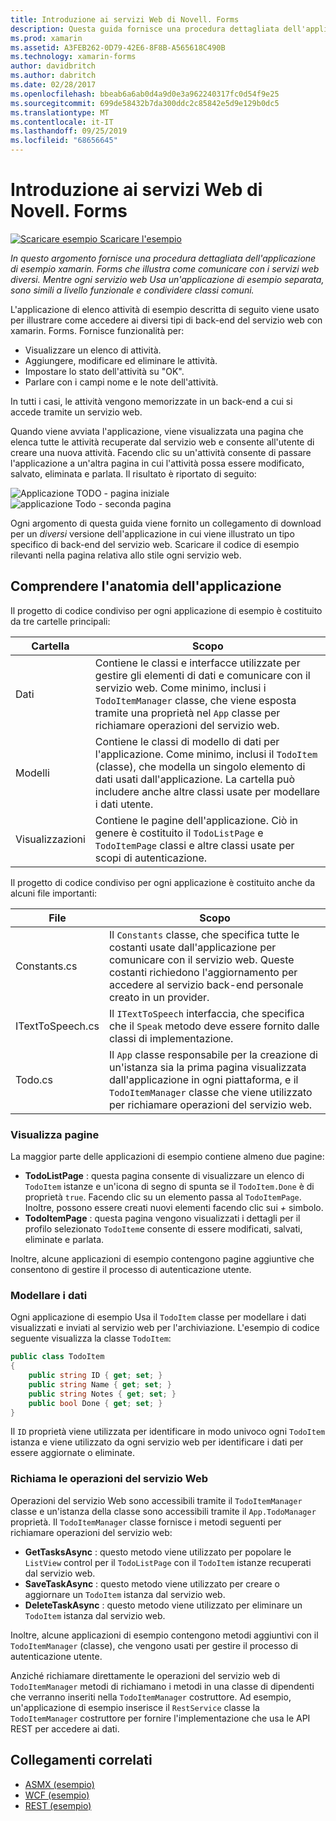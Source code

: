 ```yaml
---
title: Introduzione ai servizi Web di Novell. Forms
description: Questa guida fornisce una procedura dettagliata dell'applicazione di esempio Novell. Forms che illustra come comunicare con diversi servizi Web. Mentre ogni servizio web Usa un'applicazione di esempio separata, sono simili a livello funzionale e condividere classi comuni.
ms.prod: xamarin
ms.assetid: A3FEB262-0D79-42E6-8F8B-A565618C490B
ms.technology: xamarin-forms
author: davidbritch
ms.author: dabritch
ms.date: 02/28/2017
ms.openlocfilehash: bbeab6a6ab0d4a9d0e3a962240317fc0d54f9e25
ms.sourcegitcommit: 699de58432b7da300ddc2c85842e5d9e129b0dc5
ms.translationtype: MT
ms.contentlocale: it-IT
ms.lasthandoff: 09/25/2019
ms.locfileid: "68656645"
---
```

# <a name="xamarinforms-web-services-introduction"></a>Introduzione ai servizi Web di Novell. Forms

[![Scaricare esempio](~/media/shared/download.png) Scaricare l'esempio](https://docs.microsoft.com/samples/xamarin/xamarin-forms-samples/webservices-todorest)

_In questo argomento fornisce una procedura dettagliata dell'applicazione di esempio xamarin. Forms che illustra come comunicare con i servizi web diversi. Mentre ogni servizio web Usa un'applicazione di esempio separata, sono simili a livello funzionale e condividere classi comuni._

L'applicazione di elenco attività di esempio descritta di seguito viene usato per illustrare come accedere ai diversi tipi di back-end del servizio web con xamarin. Forms. Fornisce funzionalità per:

- Visualizzare un elenco di attività.
- Aggiungere, modificare ed eliminare le attività.
- Impostare lo stato dell'attività su "OK".
- Parlare con i campi nome e le note dell'attività.

In tutti i casi, le attività vengono memorizzate in un back-end a cui si accede tramite un servizio web.

Quando viene avviata l'applicazione, viene visualizzata una pagina che elenca tutte le attività recuperate dal servizio web e consente all'utente di creare una nuova attività. Facendo clic su un'attività consente di passare l'applicazione a un'altra pagina in cui l'attività possa essere modificato, salvato, eliminata e parlata. Il risultato è riportato di seguito:

![](introduction-images/app-example-1.png "Applicazione TODO - pagina iniziale")
![](introduction-images/app-example-2.png "applicazione Todo - seconda pagina")

Ogni argomento di questa guida viene fornito un collegamento di download per un *diversi* versione dell'applicazione in cui viene illustrato un tipo specifico di back-end del servizio web. Scaricare il codice di esempio rilevanti nella pagina relativa allo stile ogni servizio web.

## <a name="understand-the-application-anatomy"></a>Comprendere l'anatomia dell'applicazione

Il progetto di codice condiviso per ogni applicazione di esempio è costituito da tre cartelle principali:

|Cartella|Scopo|
|--- |--- |
|Dati|Contiene le classi e interfacce utilizzate per gestire gli elementi di dati e comunicare con il servizio web. Come minimo, inclusi i `TodoItemManager` classe, che viene esposta tramite una proprietà nel `App` classe per richiamare operazioni del servizio web.|
|Modelli|Contiene le classi di modello di dati per l'applicazione. Come minimo, inclusi il `TodoItem` (classe), che modella un singolo elemento di dati usati dall'applicazione. La cartella può includere anche altre classi usate per modellare i dati utente.|
|Visualizzazioni|Contiene le pagine dell'applicazione. Ciò in genere è costituito il `TodoListPage` e `TodoItemPage` classi e altre classi usate per scopi di autenticazione.|

Il progetto di codice condiviso per ogni applicazione è costituito anche da alcuni file importanti:

|File|Scopo|
|--- |--- |
|Constants.cs|Il `Constants` classe, che specifica tutte le costanti usate dall'applicazione per comunicare con il servizio web. Queste costanti richiedono l'aggiornamento per accedere al servizio back-end personale creato in un provider.|
|ITextToSpeech.cs|Il `ITextToSpeech` interfaccia, che specifica che il `Speak` metodo deve essere fornito dalle classi di implementazione.|
|Todo.cs|Il `App` classe responsabile per la creazione di un'istanza sia la prima pagina visualizzata dall'applicazione in ogni piattaforma, e il `TodoItemManager` classe che viene utilizzato per richiamare operazioni del servizio web.|

### <a name="view-pages"></a>Visualizza pagine

La maggior parte delle applicazioni di esempio contiene almeno due pagine:

- **TodoListPage** : questa pagina consente di visualizzare un elenco di `TodoItem` istanze e un'icona di segno di spunta se il `TodoItem.Done` è di proprietà `true`. Facendo clic su un elemento passa al `TodoItemPage`. Inoltre, possono essere creati nuovi elementi facendo clic sui *+* simbolo.
- **TodoItemPage** : questa pagina vengono visualizzati i dettagli per il profilo selezionato `TodoItem`e consente di essere modificati, salvati, eliminate e parlata.

Inoltre, alcune applicazioni di esempio contengono pagine aggiuntive che consentono di gestire il processo di autenticazione utente.

### <a name="model-the-data"></a>Modellare i dati

Ogni applicazione di esempio Usa il `TodoItem` classe per modellare i dati visualizzati e inviati al servizio web per l'archiviazione. L'esempio di codice seguente visualizza la classe `TodoItem`:

```csharp
public class TodoItem
{
    public string ID { get; set; }
    public string Name { get; set; }
    public string Notes { get; set; }
    public bool Done { get; set; }
}
```

Il `ID` proprietà viene utilizzata per identificare in modo univoco ogni `TodoItem` istanza e viene utilizzato da ogni servizio web per identificare i dati per essere aggiornate o eliminate.

### <a name="invoke-web-service-operations"></a>Richiama le operazioni del servizio Web

Operazioni del servizio Web sono accessibili tramite il `TodoItemManager` classe e un'istanza della classe sono accessibili tramite il `App.TodoManager` proprietà. Il `TodoItemManager` classe fornisce i metodi seguenti per richiamare operazioni del servizio web:

- **GetTasksAsync** : questo metodo viene utilizzato per popolare le `ListView` control per il `TodoListPage` con il `TodoItem` istanze recuperati dal servizio web.
- **SaveTaskAsync** : questo metodo viene utilizzato per creare o aggiornare un `TodoItem` istanza dal servizio web.
- **DeleteTaskAsync** : questo metodo viene utilizzato per eliminare un `TodoItem` istanza dal servizio web.

Inoltre, alcune applicazioni di esempio contengono metodi aggiuntivi con il `TodoItemManager` (classe), che vengono usati per gestire il processo di autenticazione utente.

Anziché richiamare direttamente le operazioni del servizio web di `TodoItemManager` metodi di richiamano i metodi in una classe di dipendenti che verranno inseriti nella `TodoItemManager` costruttore. Ad esempio, un'applicazione di esempio inserisce il `RestService` classe la `TodoItemManager` costruttore per fornire l'implementazione che usa le API REST per accedere ai dati.

## <a name="related-links"></a>Collegamenti correlati

- [ASMX (esempio)](https://docs.microsoft.com/samples/xamarin/xamarin-forms-samples/webservices-todoasmx)
- [WCF (esempio)](https://docs.microsoft.com/samples/xamarin/xamarin-forms-samples/webservices-todowcf)
- [REST (esempio)](https://docs.microsoft.com/samples/xamarin/xamarin-forms-samples/webservices-todorest)

